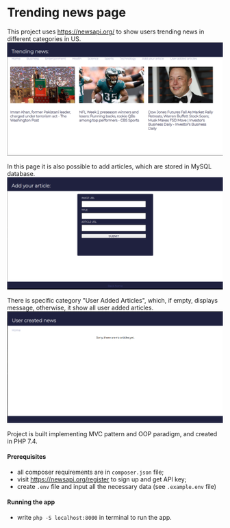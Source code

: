 # Trending news page
This project uses https://newsapi.org/ to show users trending news in different categories in US.
![Alt text](previews/home.png?raw=true "Title")

In this page it is also possible to add articles, which are stored in MySQL database.
![Alt text](previews/add-article.png?raw=true "Title")

There is specific category "User Added Articles", which, if empty, displays message, otherwise, it show all user added articles.
![Alt text](previews/no-posts.png?raw=true "Title")

Project is built implementing MVC pattern and OOP paradigm, and created in PHP 7.4.

#### Prerequisites
- all composer requirements are in `composer.json` file;
- visit https://newsapi.org/register to sign up and get API key;
- create `.env` file and input all the necessary data (see `.example.env` file)

#### Running the app

- write `php -S localhost:8000` in terminal to run the app.
